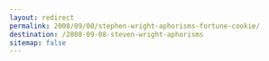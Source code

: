 ```yaml
---
layout: redirect
permalink: 2008/09/08/stephen-wright-aphorisms-fortune-cookie/
destination: /2008-09-08-steven-wright-aphorisms
sitemap: false
---
```

